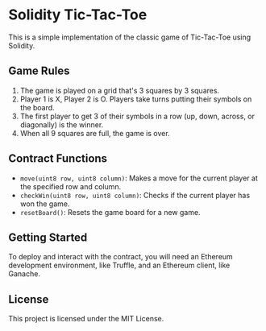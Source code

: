 # Solidity Tic-Tac-Toe

This is a simple implementation of the classic game of Tic-Tac-Toe using Solidity.

## Game Rules

1. The game is played on a grid that's 3 squares by 3 squares.
2. Player 1 is X, Player 2 is O. Players take turns putting their symbols on the board.
3. The first player to get 3 of their symbols in a row (up, down, across, or diagonally) is the winner.
4. When all 9 squares are full, the game is over.

## Contract Functions

- `move(uint8 row, uint8 column)`: Makes a move for the current player at the specified row and column.
- `checkWin(uint8 row, uint8 column)`: Checks if the current player has won the game.
- `resetBoard()`: Resets the game board for a new game.

## Getting Started

To deploy and interact with the contract, you will need an Ethereum development environment, like Truffle, and an Ethereum client, like Ganache.

## License

This project is licensed under the MIT License.
